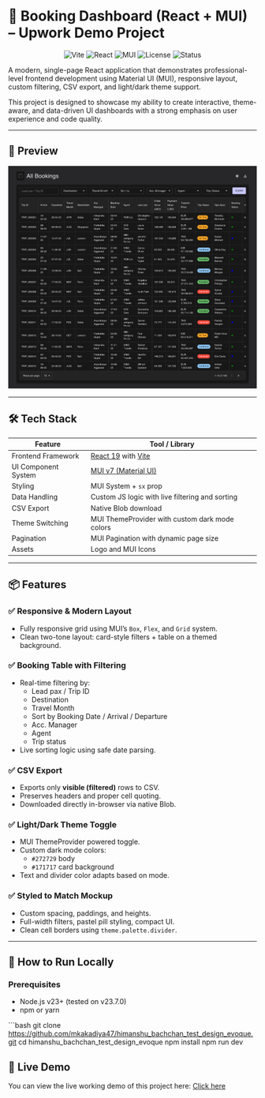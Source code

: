 <h1 id="-himanshu_bachchan_test_design_evoque-react-mui-upwork-demo-project">🧾 Booking Dashboard (React + MUI) – Upwork Demo Project</h1>
<p align="center">
    <img src="https://img.shields.io/badge/Built%20With-Vite-646CFF?logo=vite" alt="Vite">
    <img src="https://img.shields.io/badge/Framework-React-61DAFB?logo=react" alt="React">
    <img src="https://img.shields.io/badge/UI-MUI-007FFF?logo=mui" alt="MUI">
    <img src="https://img.shields.io/badge/license-MIT-green.svg" alt="License">
    <img src="https://img.shields.io/badge/Status-Completed-green" alt="Status">
</p>
<p>A modern, single-page React application that demonstrates professional-level frontend development using Material UI (MUI), responsive layout, custom filtering, CSV export, and light/dark theme support.</p>
<p>This project is designed to showcase my ability to create interactive, theme-aware, and data-driven UI dashboards with a strong emphasis on user experience and code quality.</p>
<hr>
<h2 id="-preview">📸 Preview</h2>
<p><img src="./public/preview.png" alt="screenshot"></p>
<hr>
<h2 id="-tech-stack">🛠️ Tech Stack</h2>
<table>
    <thead>
        <tr>
            <th>Feature</th>
            <th>Tool / Library</th>
        </tr>
    </thead>
    <tbody>
        <tr>
            <td>Frontend Framework</td>
            <td><a href="https://reactjs.org">React 19</a> with <a href="https://vitejs.dev">Vite</a></td>
        </tr>
        <tr>
            <td>UI Component System</td>
            <td><a href="https://mui.com">MUI v7 (Material UI)</a></td>
        </tr>
        <tr>
            <td>Styling</td>
            <td>MUI System + <code>sx</code> prop</td>
        </tr>
        <tr>
            <td>Data Handling</td>
            <td>Custom JS logic with live filtering and sorting</td>
        </tr>
        <tr>
            <td>CSV Export</td>
            <td>Native Blob download</td>
        </tr>
        <tr>
            <td>Theme Switching</td>
            <td>MUI ThemeProvider with custom dark mode colors</td>
        </tr>
        <tr>
            <td>Pagination</td>
            <td>MUI Pagination with dynamic page size</td>
        </tr>
        <tr>
            <td>Assets</td>
            <td>Logo and MUI Icons</td>
        </tr>
    </tbody>
</table>
<hr>
<h2 id="-features">📦 Features</h2>
<h3 id="-responsive-modern-layout">✅ Responsive &amp; Modern Layout</h3>
<ul>
    <li>Fully responsive grid using MUI’s <code>Box</code>, <code>Flex</code>, and <code>Grid</code> system.</li>
    <li>Clean two-tone layout: card-style filters + table on a themed background.</li>
</ul>
<h3 id="-booking-table-with-filtering">✅ Booking Table with Filtering</h3>
<ul>
    <li>Real-time filtering by:
        <ul>
            <li>Lead pax / Trip ID</li>
            <li>Destination</li>
            <li>Travel Month</li>
            <li>Sort by Booking Date / Arrival / Departure</li>
            <li>Acc. Manager</li>
            <li>Agent</li>
            <li>Trip status</li>
        </ul>
    </li>
    <li>Live sorting logic using safe date parsing.</li>
</ul>
<h3 id="-csv-export">✅ CSV Export</h3>
<ul>
    <li>Exports only <strong>visible (filtered)</strong> rows to CSV.</li>
    <li>Preserves headers and proper cell quoting.</li>
    <li>Downloaded directly in-browser via native Blob.</li>
</ul>
<h3 id="-light-dark-theme-toggle">✅ Light/Dark Theme Toggle</h3>
<ul>
    <li>MUI ThemeProvider powered toggle.</li>
    <li>Custom dark mode colors:
        <ul>
            <li><code>#272729</code> body</li>
            <li><code>#171717</code> card background</li>
        </ul>
    </li>
    <li>Text and divider color adapts based on mode.</li>
</ul>
<h3 id="-styled-to-match-mockup">✅ Styled to Match Mockup</h3>
<ul>
    <li>Custom spacing, paddings, and heights.</li>
    <li>Full-width filters, pastel pill styling, compact UI.</li>
    <li>Clean cell borders using <code>theme.palette.divider</code>.</li>
</ul>
<hr>
<h2 id="-how-to-run-locally">🚀 How to Run Locally</h2>
<h3 id="prerequisites">Prerequisites</h3>
<ul>
    <li>Node.js v23+ (tested on v23.7.0)</li>
    <li>npm or yarn</li>
</ul>
<p>```bash git clone <a href="https://github.com/mkakadiya47/himanshu_bachchan_test_design_evoque.git">https://github.com/mkakadiya47/himanshu_bachchan_test_design_evoque.git</a> cd himanshu_bachchan_test_design_evoque npm install npm run dev</p>

<h2>🚀 Live Demo</h2>

<p>
  You can view the live working demo of this project here: 
  <a href="https://mkakadiya47.github.io/himanshu_bachchan_test_design_evoque/" target="_blank">
    Click here
  </a>
</p>
